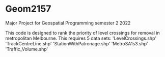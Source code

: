 # Geom2157
Major Project for Geospatial Programming semester 2 2022

This code is designed to rank the priority of level crossings for removal in metropolitan Melbourne. This requires 5 data sets: 
'LevelCrossings.shp'
'TrackCentreLine.shp'
'StationWithPatronage.shp'
'MetroSA1s3.shp'
'Traffic_Volume.shp'
